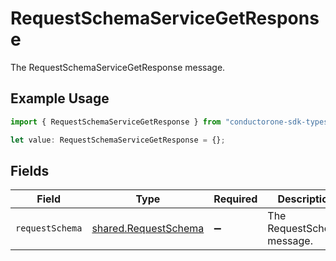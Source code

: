 # RequestSchemaServiceGetResponse

The RequestSchemaServiceGetResponse message.

## Example Usage

```typescript
import { RequestSchemaServiceGetResponse } from "conductorone-sdk-typescript/sdk/models/shared";

let value: RequestSchemaServiceGetResponse = {};
```

## Fields

| Field                                                               | Type                                                                | Required                                                            | Description                                                         |
| ------------------------------------------------------------------- | ------------------------------------------------------------------- | ------------------------------------------------------------------- | ------------------------------------------------------------------- |
| `requestSchema`                                                     | [shared.RequestSchema](../../../sdk/models/shared/requestschema.md) | :heavy_minus_sign:                                                  | The RequestSchema message.                                          |